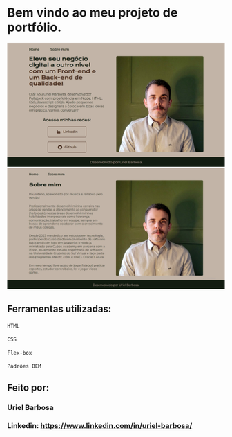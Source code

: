 # Bem vindo ao meu projeto de portfólio.

![image](https://github.com/uri-hub/portfolio/blob/main/assets/home-portfolio.jpg)![image](https://github.com/uri-hub/portfolio/blob/main/assets/sobre-portfolio.jpg)

## Ferramentas utilizadas:

`HTML`

`CSS`

`Flex-box`

`Padrões BEM`

## Feito por:

### Uriel Barbosa

### Linkedin: https://www.linkedin.com/in/uriel-barbosa/